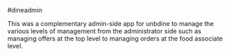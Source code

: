 #dineadmin

This was a complementary admin-side app for unbdine to manage the various levels of management from the administrator side such as managing offers at the top level to managing orders at the food associate level. 
